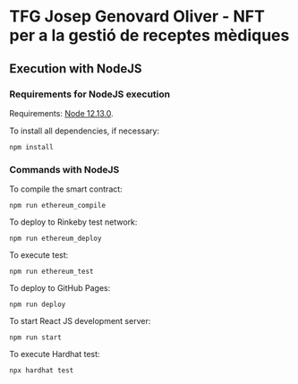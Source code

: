# TFG Josep Genovard Oliver - NFT per a la gestió de receptes mèdiques

## Execution with NodeJS

### Requirements for NodeJS execution
Requirements: [Node 12.13.0](https://nodejs.org/en/download/).

To install all dependencies, if necessary:
```
npm install
```

### Commands with NodeJS
To compile the smart contract:
```
npm run ethereum_compile
```

To deploy to Rinkeby test network:
```
npm run ethereum_deploy
```

To execute test:
```
npm run ethereum_test
```

To deploy to GitHub Pages:
```
npm run deploy
```

To start React JS development server:
```
npm run start
```
To execute Hardhat test: 
```
npx hardhat test
```
